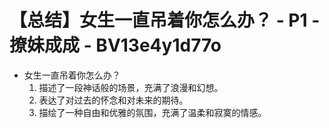 # 【总结】女生一直吊着你怎么办？ - P1 - 撩妹成成 - BV13e4y1d77o

-   女生一直吊着你怎么办？
    1.  描述了一段神话般的场景，充满了浪漫和幻想。
    2.  表达了对过去的怀念和对未来的期待。
    3.  描绘了一种自由和优雅的氛围，充满了温柔和寂寞的情感。